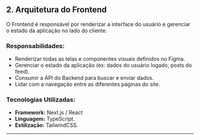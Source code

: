 ## 2. Arquitetura do Frontend

O Frontend é responsável por renderizar a interface do usuário e gerenciar o estado da aplicação no lado do cliente.

### Responsabilidades:

- Renderizar todas as telas e componentes visuais definidos no Figma.
- Gerenciar o estado da aplicação (ex: dados do usuário logado, posts do feed).
- Consumir a API do Backend para buscar e enviar dados.
- Lidar com a navegação entre as diferentes páginas do site.

### Tecnologias Utilizadas:

- **Framework:** Next.js / React
- **Linguagem:** TypeScript.
- **Estilização:** TailwindCSS.

---
